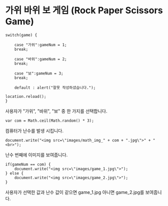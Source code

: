 # 가위 바위 보 게임 (Rock Paper Scissors Game)

	switch(game) {
	
	    case "가위":gameNum = 1;
	    break;
	    
	    case "바위":gameNum = 2;
	    break;
	    
	    case "보":gameNum = 3;
	    break;
	    
	    default : alert("잘못 작성하셨습니다.");
	
    location.reload();
    }
  
사용자가 "가위", "바위", "보" 중 한 가지를 선택합니다.

	var com = Math.ceil(Math.random() * 3);
		
컴퓨터가 난수를 발생 시킵니다.

	document.write("<img src=\"images/math_img_" + com + ".jpg\">" + "<br>");

난수 번째에 이미지를 보여줍니다.

	if(gameNum == com) {
		document.write("<img src=\"images/game_1.jpg\">");
	} else {
		document.write("<img src=\"images/game_2.jpg\">");
	}

사용자가 선택한 값과 난수 값이 같으면 game_1.jpg 아니면 game_2.jpg를 보여줍니다.

